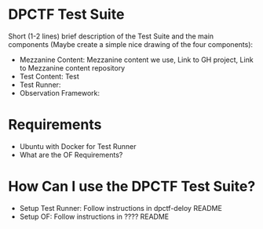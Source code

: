 # DPCTF Test Suite

Short (1-2 lines) brief description of the Test Suite and the main components (Maybe create a simple nice drawing of the four components):

* Mezzanine Content: Mezzanine content we use, Link to GH project, Link to Mezzanine content repository 
* Test Content: Test 
* Test Runner:
* Observation Framework:

# Requirements

* Ubuntu with Docker for Test Runner
* What are the OF Requirements?

# How Can I use the DPCTF Test Suite?
* Setup Test Runner: Follow instructions in dpctf-deloy README
* Setup OF: Follow instructions in ???? README

